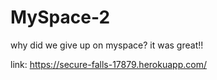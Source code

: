 # MySpace-2

why did we give up on myspace? it was great!!

link: https://secure-falls-17879.herokuapp.com/  

